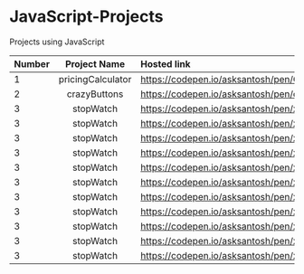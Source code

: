 # JavaScript-Projects
Projects using JavaScript

| Number  |     Project Name    |                      Hosted link                               |
|---------|:-------------------:|:---------------------------------------------------------------|
| 1       |  pricingCalculator  |            https://codepen.io/asksantosh/pen/QeOGPN            |
| 2       |  crazyButtons       |            https://codepen.io/asksantosh/pen/oKoYKa            |
| 3       |  stopWatch          |            https://codepen.io/asksantosh/pen/xvPgMe            |
| 3       |  stopWatch          |            https://codepen.io/asksantosh/pen/xvPgMe            |
| 3       |  stopWatch          |            https://codepen.io/asksantosh/pen/xvPgMe            |
| 3       |  stopWatch          |            https://codepen.io/asksantosh/pen/xvPgMe            |
| 3       |  stopWatch          |            https://codepen.io/asksantosh/pen/xvPgMe            |
| 3       |  stopWatch          |            https://codepen.io/asksantosh/pen/xvPgMe            |
| 3       |  stopWatch          |            https://codepen.io/asksantosh/pen/xvPgMe            |
| 3       |  stopWatch          |            https://codepen.io/asksantosh/pen/xvPgMe            |
| 3       |  stopWatch          |            https://codepen.io/asksantosh/pen/xvPgMe            |
| 3       |  stopWatch          |            https://codepen.io/asksantosh/pen/xvPgMe            |
| 3       |  stopWatch          |            https://codepen.io/asksantosh/pen/xvPgMe            |

